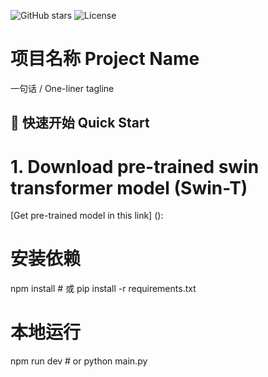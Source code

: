 <!-- 项目徽章示例，可在 shields.io 生成 -->
![GitHub stars](https://img.shields.io/github/stars/yourname/yourrepo?style=social)
![License](https://img.shields.io/github/license/yourname/yourrepo)

# 项目名称 Project Name
一句话 / One-liner tagline

## 🚀 快速开始 Quick Start

# 1. Download pre-trained swin transformer model (Swin-T)
[Get pre-trained model in this link]
(): 

# 安装依赖
npm install    # 或 pip install -r requirements.txt

# 本地运行
npm run dev    # or python main.py

